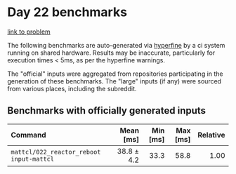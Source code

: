 # Day 22 benchmarks

[link to problem](http://adventofcode.com/2021/day/22)

The following benchmarks are auto-generated via [hyperfine](https://github.com/sharkdp/hyperfine) by a ci system running on shared hardware. Results may be inaccurate, particularly for execution times < 5ms, as per the hyperfine warnings.

The "official" inputs were aggregated from repositories participating in the generation of these benchmarks. The "large" inputs (if any) were sourced from various places, including the subreddit.

## Benchmarks with officially generated inputs
| Command | Mean [ms] | Min [ms] | Max [ms] | Relative |
|:---|---:|---:|---:|---:|
| `mattcl/022_reactor_reboot input-mattcl` | 38.8 ± 4.2 | 33.3 | 58.8 | 1.00 |
